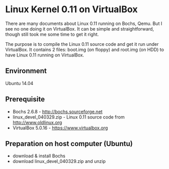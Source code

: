 # Linux Kernel 0.11 on VirtualBox

There are many documents about Linux 0.11 running on Bochs, Qemu. But I see no one doing it on VirtualBox. It can be simple and straightforward, though still took me some time to get it right.

The purpose is to compile the Linux 0.11 source code and get it run under VirtualBox. It contains 2 files: boot.img (on floppy) and root.img (on HDD) to have Linux 0.11 running on VirtualBox.

## Environment
Ubuntu 14.04

## Prerequisite
- Bochs 2.6.8 - http://bochs.sourceforge.net
- linux_devel_040329.zip - Linux 0.11 source code from http://www.oldlinux.org
- VirtualBox 5.0.16 - https://www.virtualbox.org

## Preparation on host computer (Ubuntu)
- download & install Bochs
- download linux_devel_040329.zip and unzip

